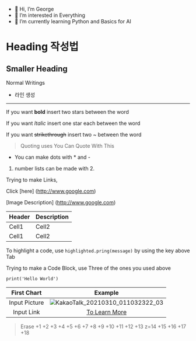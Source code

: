 - 👋 Hi, I’m George
- 👀 I’m interested in Everything
- 🌱 I’m currently learning Python and Basics for AI


# Heading 작성법
## Smaller Heading
Normal Writings

- 라인 생성
___

If you want **bold** insert two stars between the word

If you want *Italic* insert one star each between the word

If you want ~~strikethrough~~ insert two ~ between the word

> Quoting uses
> You Can Quote With This

* You can make dots with * and -

1. number lists can be made with 2.

Trying to make Links, 

Click [here] (http://www.google.com)

[Image Description] (http://www.google.com)

<!-- Table -->

|Header|Description|
|--|--|
|Cell1|Cell2|
|Cell1|Cell2|

To highlight a code, use `highlighted.pring(message)` by using the key above Tab

Trying to make a Code Block, use Three of the ones you used above

```{.python}
print('Hello World')
```


|First Chart|Example|
|:--:|:--:|
|Input Picture|![KakaoTalk_20210310_011032322_03](https://user-images.githubusercontent.com/76213317/116896333-1c3c6700-ac6f-11eb-8366-5ab43b6f4341.jpg)|
|Input Link|[To Learn More](https://wikidocs.net/1678)


> Erase +1 +2 +3 +4 +5 +6 +7 +8 +9 +10 +11 +12 +13 z=14 +15 +16 +17 +18






<!---
BluerThanWhales/BluerThanWhales is a ✨ special ✨ repository because its `README.md` (this file) appears on your GitHub profile.
You can click the Preview link to take a look at your changes.
--->
